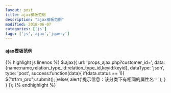 ```yaml
---
layout: post
title: ajax模板范例
description: "ajax模板范例"
modified: 2018-06-07
categories: ['js']
tags: ['js','ajax','jquery']
---
```


#### ajax模板范例

{% highlight js linenos %}
$.ajax({
   url: 'props_ajax.php?customer_id=<?php echo $customer_id_en;?>',
   data:{name:name,relation_type_id:relation_type_id,keyid:keyid},
   dataType: 'json',
   type: 'post',
   success:function(data){
       if(data.status == 1){
           $("#frm_pro").submit();
       }else{
           alert('提示信息：该分类下有相同的属性名！');
       }
   }
});
{% endhighlight %}